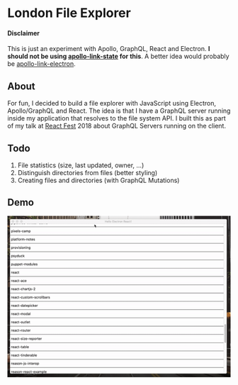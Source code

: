 # London File Explorer

#### Disclaimer

This is just an experiment with Apollo, GraphQL, React and Electron. **I should not be using [apollo-link-state](https://github.com/apollographql/apollo-link-state/) for this**. A better idea would probably be [apollo-link-electron](https://github.com/firede/apollo-link-electron).

## About

For fun, I decided to build a file explorer with JavaScript using Electron, Apollo/GraphQL and React. The idea is that I have a GraphQL server running inside my application that resolves to the file system API. I built this as part of my talk at [React Fest](http://reactfest.uk) 2018 about GraphQL Servers running on the client.

## Todo

1. File statistics (size, last updated, owner, …)
2. Distinguish directories from files (better styling)
3. Creating files and directories (with GraphQL Mutations)

## Demo

![](internals/video.gif)
